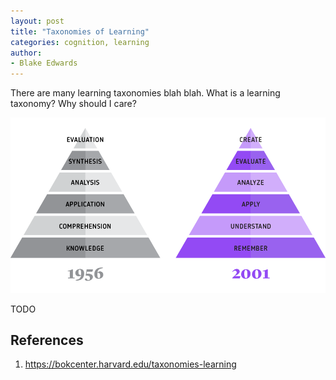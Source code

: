 ```yaml
---
layout: post
title: "Taxonomies of Learning"
categories: cognition, learning
author:
- Blake Edwards
---
```

There are many learning taxonomies blah blah. What is a learning taxonomy? Why should I care?

![Bloom's Taxonomy](assets/blooms_taxonomy.png)

TODO

## References
1. https://bokcenter.harvard.edu/taxonomies-learning
